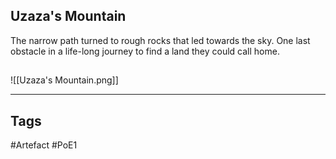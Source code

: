 ## Uzaza's Mountain
The narrow path turned to rough rocks that led towards the sky.
One last obstacle in a life-long journey
to find a land they could call home.
##
![[Uzaza's Mountain.png]]

---
## Tags
#Artefact
#PoE1